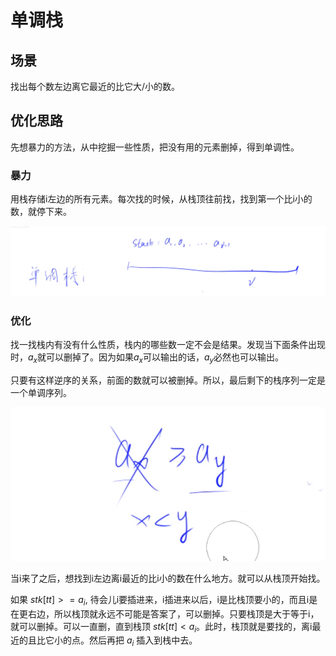 # 单调栈

## 场景

找出每个数左边离它最近的比它大/小的数。

## 优化思路

先想暴力的方法，从中挖掘一些性质，把没有用的元素删掉，得到单调性。

### 暴力

用栈存储i左边的所有元素。每次找的时候，从栈顶往前找，找到第一个比i小的数，就停下来。

![](imgs/1.png)

### 优化

找一找栈内有没有什么性质，栈内的哪些数一定不会是结果。发现当下面条件出现时，$a_x$就可以删掉了。因为如果$a_x$可以输出的话，$a_y$必然也可以输出。

只要有这样逆序的关系，前面的数就可以被删掉。所以，最后剩下的栈序列一定是一个单调序列。

![](imgs/2.png)

当i来了之后，想找到i左边离i最近的比i小的数在什么地方。就可以从栈顶开始找。

如果 $stk[tt] >= a_i$, 待会儿i要插进来，i插进来以后，i是比栈顶要小的，而且i是在更右边，所以栈顶就永远不可能是答案了，可以删掉。只要栈顶是大于等于i，就可以删掉。可以一直删，直到栈顶 $stk[tt] < a_i$。此时，栈顶就是要找的，离i最近的且比它小的点。然后再把 $a_i$ 插入到栈中去。
